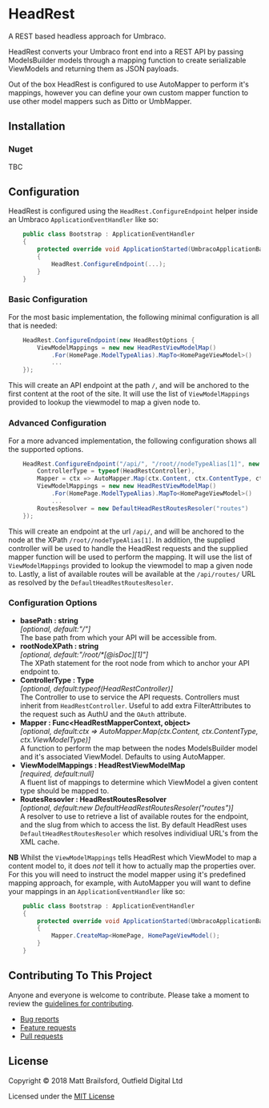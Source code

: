 # HeadRest
A REST based headless approach for Umbraco.

HeadRest converts your Umbraco front end into a REST API by passing ModelsBuilder models through a mapping function to create serializable ViewModels and returning them as JSON payloads. 

Out of the box HeadRest is configured to use AutoMapper to perform it's mappings, however you can define your own custom mapper function to use other model mappers such as Ditto or UmbMapper.

## Installation

### Nuget

TBC

## Configuration
HeadRest is configured using the `HeadRest.ConfigureEndpoint` helper inside an Umbraco `ApplicationEventHandler` like so:
````csharp 
    public class Bootstrap : ApplicationEventHandler
    {
        protected override void ApplicationStarted(UmbracoApplicationBase app, ApplicationContext ctx)
        {
            HeadRest.ConfigureEndpoint(...);
        }
    }
````

### Basic Configuration
For the most basic implementation, the following minimal configuration is all that is needed:
````csharp 
    HeadRest.ConfigureEndpoint(new HeadRestOptions {
        ViewModelMappings = new new HeadRestViewModelMap()
            .For(HomePage.ModelTypeAlias).MapTo<HomePageViewModel>()
            ...
    });
````

This will create an API endpoint at the path `/`, and will be anchored to the first content at the root of the site. It will use the list of `ViewModelMappings` provided to lookup the viewmodel to map a given node to.

### Advanced Configuration
For a more advanced implementation, the following configuration shows all the supported options.
````csharp 
    HeadRest.ConfigureEndpoint("/api/", "/root//nodeTypeAlias[1]", new HeadRestOptions {
        ControllerType = typeof(HeadRestController),
        Mapper = ctx => AutoMapper.Map(ctx.Content, ctx.ContentType, ctx.ViewModelType),
        ViewModelMappings = new new HeadRestViewModelMap()
            .For(HomePage.ModelTypeAlias).MapTo<HomePageViewModel>()
            ...
        RoutesResolver = new DefaultHeadRestRoutesResoler("routes")
    });
````
This will create an endpoint at the url `/api/`, and will be anchored to the node at the XPath `/root//nodeTypeAlias[1]`. In addition, the supplied controller will be used to handle the HeadRest requests and the supplied mapper function will be used to perform the mapping. It will use the list of `ViewModelMappings` provided to lookup the viewmodel to map a given node to. Lastly, a list of available routes will be available at the `/api/routes/` URL as resolved by the `DefaultHeadRestRoutesResoler`. 

### Configuration Options
* __basePath : string__   
  _[optional, default:"/"]_  
  The base path from which your API will be accessible from.
* __rootNodeXPath : string__   
  _[optional, default:"/root/*[@isDoc][1]"]_  
  The XPath statement for the root node from which to anchor your API endpoint to.
* __ControllerType : Type__   
  _[optional, default:typeof(HeadRestController)]_  
  The Controller to use to service the API requests. Controllers must inherit from `HeadRestController`. Useful to add extra FilterAttributes to the request such as AuthU and the `OAuth` attribute.
* __Mapper : Func<HeadRestMapperContext, object>__   
  _[optional, default:ctx => AutoMapper.Map(ctx.Content, ctx.ContentType, ctx.ViewModelType)]_  
  A function to perform the map between the nodes ModelsBuilder model and it's associated ViewModel. Defaults to using AutoMapper.
* __ViewModelMappings : HeadRestViewModelMap__   
  _[required, default:null]_  
  A fluent list of mappings to determine which ViewModel a given content type should be mapped to.
* __RoutesResovler : HeadRestRoutesResolver__   
  _[optional, default:new DefaultHeadRestRoutesResoler("routes")]_  
  A resolver to use to retrieve a list of available routes for the endpoint, and the slug from which to access the list. By default HeadRest uses `DefaultHeadRestRoutesResoler` which resolves individiual URL's from the XML cache.

**NB** Whilst the `ViewModelMappings` tells HeadRest which ViewModel to map a content model to, it does *not* tell it how to actually map the properties over. For this you will need to instruct the model mapper using it's predefined mapping approach, for example, with AutoMapper you will want to define your mappings in an `ApplicationEventHandler` like so:
````csharp 
    public class Bootstrap : ApplicationEventHandler
    {
        protected override void ApplicationStarted(UmbracoApplicationBase app, ApplicationContext ctx)
        {
            Mapper.CreateMap<HomePage, HomePageViewModel();
        }
    }
````

## Contributing To This Project

Anyone and everyone is welcome to contribute. Please take a moment to review the [guidelines for contributing](CONTRIBUTING.md).

* [Bug reports](CONTRIBUTING.md#bugs)
* [Feature requests](CONTRIBUTING.md#features)
* [Pull requests](CONTRIBUTING.md#pull-requests)

## License

Copyright &copy; 2018 Matt Brailsford, Outfield Digital Ltd 

Licensed under the [MIT License](LICENSE)

